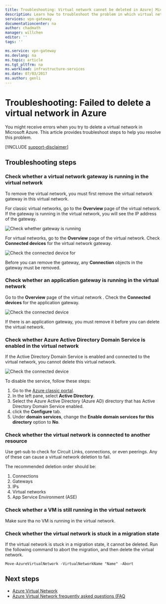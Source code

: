 ```yaml
---
title: Troubleshooting: Virtual network cannot be deleted in Azure| Microsoft Docs
description: Learn how to troubleshoot the problem in which virtual network cannot be deleted. 
services: vpn-gateway
documentationcenter: na
author: chadmath
manager: willchen
editor: ''
tags: ''

ms.service: vpn-gateway
ms.devlang: na
ms.topic: article
ms.tgt_pltfrm: na
ms.workload: infrastructure-services
ms.date: 07/03/2017
ms.author: genli
---
```


# Troubleshooting: Failed to delete a virtual network in Azure

You might receive errors when you try to delete a virtual network in Microsoft Azure. This article provides troubleshoot steps to help you resolve this problem. 

[!INCLUDE [support-disclaimer](../../includes/support-disclaimer.md)]

## Troubleshooting steps

### Check whether a virtual network gateway is running in the virtual network

To remove the virtual network, you must first remove the virtual network gateway in this virtual network.

For classic virtual networks, go to the **Overview** page of the virtual network. If the gateway is running in the virtual network, you will see the IP address of the gateway. 

![Check whether gateway is running](media/virtual-network-troubleshoot-cannot-delete-vnet/classic-gateway.png)

For virtual networks, go to the **Overview** page of the virtual network. Check **Connected devices** for the virtual network gateway.

![Check the connected device for ](media/virtual-network-troubleshoot-cannot-delete-vnet/vnet-gateway.png)

Before you can remove the gateway, any **Connection** objects in the gateway must be removed.

### Check whether an application gateway is running in the virtual network

Go to the **Overview** page of the virtual network . Check the **Connected devices** for the application gateway.

![Check the connected device](media/virtual-network-troubleshoot-cannot-delete-vnet/app-gateway.png)

If there is an application gateway, you must remove it before you can delete the virtual network.

### Check whether Azure Active Directory Domain Service is enabled in the virtual network

If the Active Directory Domain Service is enabled and connected to the virtual network, you cannot delete this virtual network. 

![Check the connected device](media/virtual-network-troubleshoot-cannot-delete-vnet/enable-domain-services.png)

To disable the service, follow these steps:

1. Go to the [Azure classic portal](https://manage.windowsazure.com).
2. In the left pane, select  **Active Directory**.
3. Select the Azure Active Directory (Azure AD) directory that has Active Directory Domain Service enabled.
4. click the **Configure** tab.
5. Under **domain services**, change the **Enable domain services for this directory** option to **No**.  

### Check whether the virtual network is connected to another resource

Use get-sub to check for Circuit Links, connections, or even peerings. Any of these can cause a virtual network deletion to fail. 

The recommended deletion order should be:

1. Connections
2. Gateways
3. IPs
4. Virtual networks
5. App Service Environment (ASE)

### Check whether a VM is still running in the virtual network

Make sure tha no VM is running in the virtual network.

### Check whether the virtual network is stuck in a migration state

If the virtual network is stuck in a migration state, it cannot be deleted. Run the following command to abort the migration, and then delete the virtual network.

    Move-AzureVirtualNetwork -VirtualNetworkName "Name" -Abort

## Next steps

- [Azure Virtual Network](virtual-networks-overview.md)
- [Azure Virtual Network frequently asked questions (FAQ](virtual-networks-faq.md)